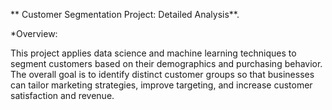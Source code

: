 ** Customer Segmentation Project: Detailed Analysis**.

*Overview:

This project applies data science and machine learning techniques to segment customers based on their demographics and purchasing behavior. The overall goal is to identify distinct customer groups so that businesses can tailor marketing strategies, improve targeting, and increase customer satisfaction and revenue.

